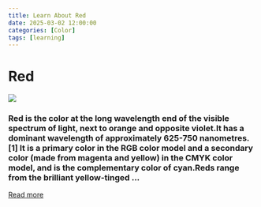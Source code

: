 ```yaml
---
title: Learn About Red
date: 2025-03-02 12:00:00
categories: [Color]
tags: [learning]
---
```


# Red
![](http://graf1x.com/wp-content/uploads/2017/01/shades-of-red-color-palette-chart.jpg)

### Red is the color at the long wavelength end of the visible spectrum of light, next to orange and opposite violet.It has a dominant wavelength of approximately 625-750 nanometres. [1] It is a primary color in the RGB color model and a secondary color (made from magenta and yellow) in the CMYK color model, and is the complementary color of cyan.Reds range from the brilliant yellow-tinged ...
[Read more](https://en.wikipedia.org/wiki/Red)
    